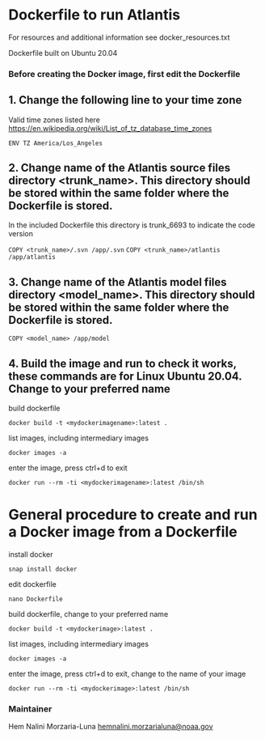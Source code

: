 # Dockerfile to run Atlantis
For resources and additional information see docker_resources.txt

Dockerfile built on Ubuntu 20.04

### Before creating the Docker image, first edit the Dockerfile

## 1. Change the following line to your time zone

Valid time zones listed here https://en.wikipedia.org/wiki/List_of_tz_database_time_zones

`ENV TZ America/Los_Angeles`

## 2. Change name of the Atlantis source files directory <trunk_name>. This directory should be stored within the same folder where the Dockerfile is stored.

In the included Dockerfile this directory is trunk_6693 to indicate the code version 

`COPY <trunk_name>/.svn /app/.svn`
`COPY <trunk_name>/atlantis /app/atlantis`

## 3. Change name of the Atlantis model files directory <model_name>. This directory should be stored within the same folder where the Dockerfile is stored.

`COPY <model_name> /app/model`


## 4. Build the image and run to check it works, these commands are for Linux Ubuntu 20.04. Change <mydockerimage> to your preferred name

build dockerfile

`docker build -t <mydockerimagename>:latest .`

list images, including intermediary images

`docker images -a`

enter the image, press ctrl+d to exit

`docker run --rm -ti <mydockerimagename>:latest /bin/sh`



# General procedure to create and run a Docker image from a Dockerfile

install docker

`snap install docker`

edit dockerfile

`nano Dockerfile`

build dockerfile, change <mydockerimage> to your preferred name

`docker build -t <mydockerimage>:latest .`

list images, including intermediary images

`docker images -a`

enter the image, press ctrl+d to exit, change <mydockerimage> to the name of your image

`docker run --rm -ti <mydockerimage>:latest /bin/sh`


### Maintainer
Hem Nalini Morzaria-Luna hemnalini.morzarialuna@noaa.gov
